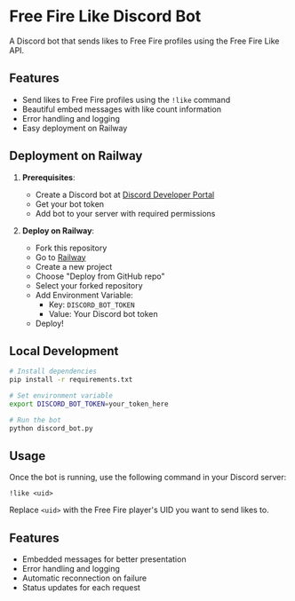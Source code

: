 # Free Fire Like Discord Bot

A Discord bot that sends likes to Free Fire profiles using the Free Fire Like API.

## Features
- Send likes to Free Fire profiles using the `!like` command
- Beautiful embed messages with like count information
- Error handling and logging
- Easy deployment on Railway

## Deployment on Railway

1. **Prerequisites**:
   - Create a Discord bot at [Discord Developer Portal](https://discord.com/developers/applications)
   - Get your bot token
   - Add bot to your server with required permissions

2. **Deploy on Railway**:
   - Fork this repository
   - Go to [Railway](https://railway.app/)
   - Create a new project
   - Choose "Deploy from GitHub repo"
   - Select your forked repository
   - Add Environment Variable:
     - Key: `DISCORD_BOT_TOKEN`
     - Value: Your Discord bot token
   - Deploy!

## Local Development
```bash
# Install dependencies
pip install -r requirements.txt

# Set environment variable
export DISCORD_BOT_TOKEN=your_token_here

# Run the bot
python discord_bot.py
```

## Usage
Once the bot is running, use the following command in your Discord server:
```
!like <uid>
```
Replace `<uid>` with the Free Fire player's UID you want to send likes to.

## Features
- Embedded messages for better presentation
- Error handling and logging
- Automatic reconnection on failure
- Status updates for each request
